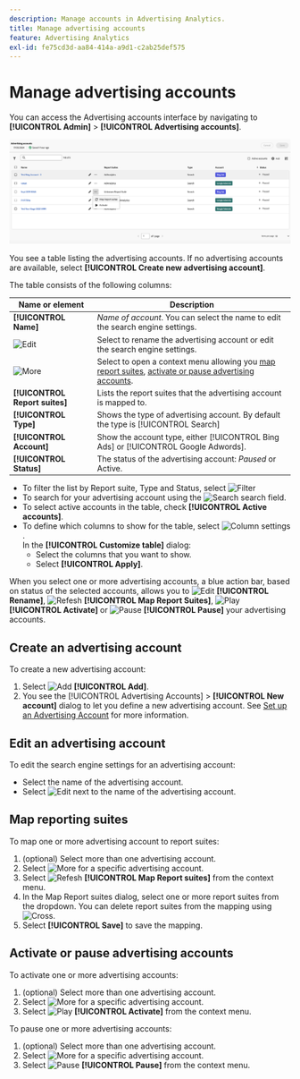 ```yaml
---
description: Manage accounts in Advertising Analytics.
title: Manage advertising accounts
feature: Advertising Analytics
exl-id: fe75cd3d-aa84-414a-a9d1-c2ab25def575
---
```

# Manage advertising accounts

You can access the Advertising accounts interface by navigating to **[!UICONTROL Admin]** > **[!UICONTROL Advertising accounts]**.

![Advertising Accounts](assets/manage-ad-accounts.png)

You see a table listing the advertising accounts. If no advertising accounts are available, select **[!UICONTROL Create new advertising account]**.

The table consists of the following columns:

| Name or element | Description |
|---|---|
| **[!UICONTROL Name]** | *Name of account*. You can select the name to edit the search engine settings.  |
| ![Edit](https://spectrum.adobe.com/static/icons/workflow_18/Smock_Edit_18_N.svg) | Select to rename the advertising account or edit the search engine settings. |
| ![More](https://spectrum.adobe.com/static/icons/workflow_18/Smock_More_18_N.svg) | Select to open a context menu allowing you [map report suites](#map-reporting-suites), [activate or pause advertising accounts](#activate-or-pause-advertising-accounts). |
| **[!UICONTROL Report suites]** | Lists the report suites that the advertising account is mapped to. |
| **[!UICONTROL Type]** | Shows the type of advertising account. By default the type is [!UICONTROL Search] |
| **[!UICONTROL Account]** | Show the account type, either [!UICONTROL Bing Ads] or [!UICONTROL Google Adwords]. |
| **[!UICONTROL Status]** | The status of the advertising account: *Paused* or Active. |


- To filter the list by Report suite, Type and Status, select ![Filter](https://spectrum.adobe.com/static/icons/workflow_18/Smock_Filter_18_N.svg)
- To search for your advertising account using the ![Search](https://spectrum.adobe.com/static/icons/workflow_18/Smock_Search_18_N.svg) search field.
- To select active accounts in the table, check **[!UICONTROL Active accounts]**.
- To define which columns to show for the table, select ![Column settings](https://spectrum.adobe.com/static/icons/workflow_18/Smock_ColumnSettings_18_N.svg). <br/>In the **[!UICONTROL Customize table]** dialog:
  - Select the columns that you want to show.
  - Select **[!UICONTROL Apply]**.

When you select one or more advertising accounts, a blue action bar, based on status of the selected accounts, allows you to ![Edit](https://spectrum.adobe.com/static/icons/workflow_18/Smock_Edit_18_N.svg) **[!UICONTROL Rename]**, ![Refesh](https://spectrum.adobe.com/static/icons/workflow_18/Smock_Refresh_18_N.svg) **[!UICONTROL Map Report Suites]**, ![Play](https://spectrum.adobe.com/static/icons/workflow_18/Smock_Play_18_N.svg) **[!UICONTROL Activate]** or ![Pause](https://spectrum.adobe.com/static/icons/workflow_18/Smock_Pause_18_N.svg) **[!UICONTROL Pause]** your advertising accounts.

## Create an advertising account

To create a new advertising account:

1. Select ![Add](https://spectrum.adobe.com/static/icons/workflow_18/Smock_AddCircle_18_N.svg) **[!UICONTROL Add]**.
1. You see the [!UICONTROL Advertising Accounts] > **[!UICONTROL New account]** dialog to let you define a new advertising account. See [Set up an Advertising Account](aa-create-ad-account.md) for more information.


## Edit an advertising account

To edit the search engine settings for an advertising account:

- Select the name of the advertising account.
- Select ![Edit](https://spectrum.adobe.com/static/icons/workflow_18/Smock_Edit_18_N.svg) next to the name of the advertising account.

## Map reporting suites

To map one or more advertising account to report suites:

1. (optional) Select more than one advertising account.
1. Select ![More](https://spectrum.adobe.com/static/icons/workflow_18/Smock_More_18_N.svg) for a specific advertising account.
1. Select ![Refesh](https://spectrum.adobe.com/static/icons/workflow_18/Smock_Refresh_18_N.svg) **[!UICONTROL Map Report suites]** from the context menu. 
1. In the Map Report suites dialog, select one or more report suites from the dropdown. You can delete report suites from the mapping using ![Cross](https://spectrum.adobe.com/static/icons/ui_18/CrossSize400.svg).
1. Select **[!UICONTROL Save]** to save the mapping.


## Activate or pause advertising accounts

To activate one or more advertising accounts:

1. (optional) Select more than one advertising account.
1. Select ![More](https://spectrum.adobe.com/static/icons/workflow_18/Smock_More_18_N.svg) for a specific advertising account.
1. Select ![Play](https://spectrum.adobe.com/static/icons/workflow_18/Smock_Play_18_N.svg) **[!UICONTROL Activate]** from the context menu. 

To pause one or more advertising accounts:

1. (optional) Select more than one advertising account.
1. Select ![More](https://spectrum.adobe.com/static/icons/workflow_18/Smock_More_18_N.svg) for a specific advertising account.
1. Select ![Pause](https://spectrum.adobe.com/static/icons/workflow_18/Smock_Pause_18_N.svg) **[!UICONTROL Pause]** from the context menu. 

